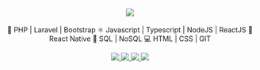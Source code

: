 <h1 align="center">
  <img src="https://user-images.githubusercontent.com/44276302/87254285-f5027800-c457-11ea-9b7d-8cecd7033a91.jpg">
</h1>

<p align="center">
🐘 PHP | Laravel | Bootstrap ⚛️ Javascript | Typescript | NodeJS | ReactJS 📱 React Native 💾 SQL | NoSQL 💻 HTML | CSS | GIT
</p>

<p align="center">
  <a href="https://github.com/alexbotelhoa" alt="GitHub">
    <img src="https://img.shields.io/badge/-GitHub-000?style=flat-square&logo=Github&logoColor=white" />
  </a>
  <a href="https://www.linkedin.com/in/alex-botelho-almeida" alt="LinkedIn">
    <img src="https://img.shields.io/badge/-LinkedIn-blue?style=flat-square&logo=Linkedin&logoColor=white" />
  </a>
  <a href="https://www.youtube.com/channel/UC6N_L0nZWRjcym8bnChKppw" alt="YouTube">
    <img src="https://img.shields.io/badge/-YouTube-CB3837?style=flat-square&logo=Youtube&logoColor=white" />
  </a>
  <a href="https://wa.me/5545984136611/" alt="WhatsApp">
    <img src="https://img.shields.io/badge/-WhatsApp-06D755?style=flat-square&logo=WhatsApp&logoColor=white" />
  </a>
</p>
